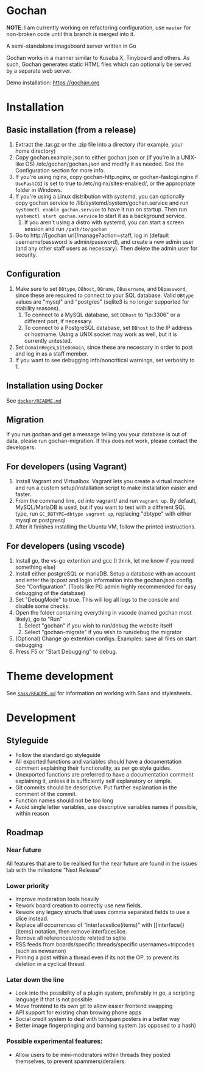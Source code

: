 Gochan
=======
**NOTE**: I am currently working on refactoring configuration, use `master` for non-broken code until this branch is merged into it.


A semi-standalone imageboard server written in Go

Gochan works in a manner similar to Kusaba X, Tinyboard and others. As such, Gochan generates static HTML files which can optionally be served by a separate web server.

Demo installation: https://gochan.org

# Installation

## Basic installation (from a release)
1. Extract the .tar.gz or the .zip file into a directory (for example, your home directory)
2. Copy gochan.example.json to either gochan.json or (if you're in a UNIX-like OS) /etc/gochan/gochan.json and modify it as needed. See the Configuration section for more info.
3. If you're using nginx, copy gochan-http.nginx, or gochan-fastcgi.nginx if `UseFastCGI` is set to true to /etc/nginx/sites-enabled/, or the appropriate folder in Windows.
4. If you're using a Linux distribution with systemd, you can optionally copy gochan.service to /lib/systemd/system/gochan.service and run `systemctl enable gochan.service` to have it run on startup. Then run `systemctl start gochan.service` to start it as a background service.
	1. If you aren't using a distro with systemd, you can start a screen session and run `/path/to/gochan`
5. Go to http://[gochan url]/manage?action=staff, log in (default username/password is admin/password), and create a new admin user (and any other staff users as necessary). Then delete the admin user for security.

## Configuration
1. Make sure to set `DBtype`, `DBhost`, `DBname`, `DBusername`, and `DBpassword`, since these are required to connect to your SQL database. Valid `DBtype` values are "mysql" and "postgres" (sqlite3 is no longer supported for stability reasons).
	1. To connect to a MySQL database, set `DBhost` to "ip:3306" or a different port, if necessary.
	2. To connect to a PostgreSQL database, set `DBhost` to the IP address or hostname. Using a UNIX socket may work as well, but it is currently untested.
2. Set `DomainRegex`,`SiteDomain`, since these are necessary in order to post and log in as a staff member.
3. If you want to see debugging info/noncritical warnings, set verbosity to 1.

## Installation using Docker
See [`docker/README.md`](docker/README.md)

## Migration
If you run gochan and get a message telling you your database is out of data, please run gochan-migration. If this does not work, please contact the developers.

## For developers (using Vagrant)
1. Install Vagrant and Virtualbox. Vagrant lets you create a virtual machine and run a custom setup/installation script to make installation easier and faster.
2. From the command line, cd into vagrant/ and run `vagrant up`. By default, MySQL/MariaDB is used, but if you want to test with a different SQL type, run `GC_DBTYPE=dbtype vagrant up`, replacing "dbtype" with either mysql or postgresql
3. After it finishes installing the Ubuntu VM, follow the printed instructions.

## For developers (using vscode)
1. Install go, the vs-go extention and gcc (I think, let me know if you need something else)
2. Install either postgreSQL or mariaDB. Setup a database with an account and enter the ip:post and login information into the gochan.json config. See "Configuration". (Tools like PG admin highly recommended for easy debugging of the database)
3. Set "DebugMode" to true. This will log all logs to the console and disable some checks.
4. Open the folder containing everything in vscode (named gochan most likely), go to "Run"
	1. Select "gochan" if you wish to run/debug the website itself
	2. Select "gochan-migrate" if you wish to run/debug the migrator
5. (Optional) Change go extention configs. Examples: save all files on start debugging
6. Press F5 or "Start Debugging" to debug.

# Theme development
See [`sass/README.md`](sass/README.md) for information on working with Sass and stylesheets.

# Development

## Styleguide
* Follow the standard go styleguide
* All exported functions and variables should have a documentation comment explaining their functionality, as per go style guides.
* Unexported functions are preferred to have a documentation comment explaining it, unless it is sufficiently self explanatory or simple.
* Git commits should be descriptive. Put further explanation in the comment of the commit.
* Function names should not be *too* long
* Avoid single letter variables, use descriptive variables names if possible, within reason

## Roadmap

### Near future
All features that are to be realised for the near future are found in the issues tab with the milestone "Next Release"

### Lower priority
* Improve moderation tools heavily
* Rework board creation to correctly use new fields.
* Rework any legacy structs that uses comma separated fields to use a slice instead.
* Replace all occurrences of “interfaceslice(items)” with []interface{}{items} notation, then remove interfaceslice.
* Remove all references/code related to sqlite
* RSS feeds from boards/specific threads/specific usernames+tripcodes (such as newsanon)
* Pinning a post within a thread even if its not the OP, to prevent its deletion in a cyclical thread.

### Later down the line
* Look into the possibility of a plugin system, preferably in go, a scripting language if that is not possible
* Move frontend to its own git to allow easier frontend swapping
* API support for existing chan browing phone apps
* Social credit system to deal with tor/spam posters in a better way
* Better image fingerpringing and banning system (as opposed to a hash)

### Possible experimental features:
* Allow users to be mini-moderators within threads they posted themselves, to prevent spammers/derailers.